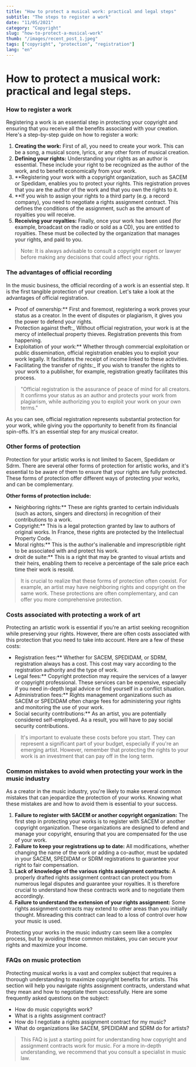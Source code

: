 ```yaml
---
title: "How to protect a musical work: practical and legal steps"
subtitle: "The steps to register a work"
date: "11/05/2021"
category: "Copyright"
slug: "how-to-protect-a-musical-work"
thumb: "/images/recent_post_1.jpeg"
tags: ["copyright", "protection", "registration"]
lang: "en"
---
```


# How to protect a musical work: practical and legal steps.

### How to register a work

Registering a work is an essential step in protecting your copyright and ensuring that you receive all the benefits associated with your creation. Here's a step-by-step guide on how to register a work:

1. **Creating the work:** First of all, you need to create your work. This can be a song, a musical score, lyrics, or any other form of musical creation.
2. **Defining your rights:** Understanding your rights as an author is essential. These include your right to be recognized as the author of the work, and to benefit economically from your work.
3. \*\*Registering your work with a copyright organization, such as SACEM or Spedidam, enables you to protect your rights. This registration proves that you are the author of the work and that you own the rights to it.
4. \*\*If you wish to assign your rights to a third party (e.g. a record company), you need to negotiate a rights assignment contract. This defines the conditions of the assignment, such as the amount of royalties you will receive.
5. **Receiving your royalties:** Finally, once your work has been used (for example, broadcast on the radio or sold as a CD), you are entitled to royalties. These must be collected by the organization that manages your rights, and paid to you.

> Note: It is always advisable to consult a copyright expert or lawyer before making any decisions that could affect your rights.

### The advantages of official recording

In the music business, the official recording of a work is an essential step. It is the first tangible protection of your creation. Let's take a look at the advantages of official registration.

-   Proof of ownership:\*\* First and foremost, registering a work proves your status as a creator. In the event of disputes or plagiarism, it gives you the power to defend your rights.
-   Protection against theft:\_ Without official registration, your work is at the mercy of intellectual property thieves. Registration prevents this from happening.
-   Exploitation of your work:\*\* Whether through commercial exploitation or public dissemination, official registration enables you to exploit your work legally. It facilitates the receipt of income linked to these activities.
-   Facilitating the transfer of rights:\_ If you wish to transfer the rights to your work to a publisher, for example, registration greatly facilitates this process.

> "Official registration is the assurance of peace of mind for all creators. It confirms your status as an author and protects your work from plagiarism, while authorizing you to exploit your work on your own terms."

As you can see, official registration represents substantial protection for your work, while giving you the opportunity to benefit from its financial spin-offs. It's an essential step for any musical creator.

### Other forms of protection

Protection for your artistic works is not limited to Sacem, Spedidam or Sdrm. There are several other forms of protection for artistic works, and it's essential to be aware of them to ensure that your rights are fully protected. These forms of protection offer different ways of protecting your works, and can be complementary.

**Other forms of protection include:**

-   Neighboring rights:\*\* These are rights granted to certain individuals (such as actors, singers and directors) in recognition of their contributions to a work.
-   Copyright:\*\* This is a legal protection granted by law to authors of original works. In France, these rights are protected by the Intellectual Property Code.
-   Moral rights:\*\* This is the author's inalienable and imprescriptible right to be associated with and protect his work.
-   droit de suite:\*\* This is a right that may be granted to visual artists and their heirs, enabling them to receive a percentage of the sale price each time their work is resold.

> It is crucial to realize that these forms of protection often coexist. For example, an artist may have neighboring rights and copyright on the same work. These protections are often complementary, and can offer you more comprehensive protection.

### Costs associated with protecting a work of art

Protecting an artistic work is essential if you're an artist seeking recognition while preserving your rights. However, there are often costs associated with this protection that you need to take into account. Here are a few of these costs:

-   Registration fees:\*\* Whether for SACEM, SPEDIDAM, or SDRM, registration always has a cost. This cost may vary according to the registration authority and the type of work.
-   Legal fees:\*\* Copyright protection may require the services of a lawyer or copyright professional. These services can be expensive, especially if you need in-depth legal advice or find yourself in a conflict situation.
-   Administration fees:\*\* Rights management organizations such as SACEM or SPEDIDAM often charge fees for administering your rights and monitoring the use of your work.
-   Social security contributions:\*\* As an artist, you are potentially considered self-employed. As a result, you will have to pay social security contributions.

> It's important to evaluate these costs before you start. They can represent a significant part of your budget, especially if you're an emerging artist. However, remember that protecting the rights to your work is an investment that can pay off in the long term.

### Common mistakes to avoid when protecting your work in the music industry

As a creator in the music industry, you're likely to make several common mistakes that can jeopardize the protection of your works. Knowing what these mistakes are and how to avoid them is essential to your success.

1. **Failure to register with SACEM or another copyright organization:** The first step in protecting your works is to register with SACEM or another copyright organization. These organizations are designed to defend and manage your copyright, ensuring that you are compensated for the use of your work.
2. **Failure to keep your registrations up to date:** All modifications, whether changing the name of the work or adding a co-author, must be updated in your SACEM, SPEDIDAM or SDRM registrations to guarantee your right to fair compensation.
3. **Lack of knowledge of the various rights assignment contracts:** A properly drafted rights assignment contract can protect you from numerous legal disputes and guarantee your royalties. It is therefore crucial to understand how these contracts work and to negotiate them accordingly.
4. **Failure to understand the extension of your rights assignment:** Some rights assignment contracts may extend to other areas than you initially thought. Misreading this contract can lead to a loss of control over how your music is used.

Protecting your works in the music industry can seem like a complex process, but by avoiding these common mistakes, you can secure your rights and maximize your income.

### FAQs on music protection

Protecting musical works is a vast and complex subject that requires a thorough understanding to maximize copyright benefits for artists. This section will help you navigate rights assignment contracts, understand what they mean and how to negotiate them successfully. Here are some frequently asked questions on the subject:

-   How do music copyrights work?
-   What is a rights assignment contract?
-   How do I negotiate a rights assignment contract for my music?
-   What do organizations like SACEM, SPEDIDAM and SDRM do for artists?

> This FAQ is just a starting point for understanding how copyright and assignment contracts work for music. For a more in-depth understanding, we recommend that you consult a specialist in music law.
